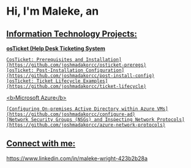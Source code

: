 <h1>Hi, I'm Maleke, an <a href=https://www.linkedin.com/in/maleke-wright-423b2b28a"›IT Professional</a></h1>

<h2> Information Technology Projects:</h2>
<b>osTicket (Help Desk Ticketing System</b>

    ﻿﻿CosTicket: Prerequisites and Installation](https://github.com/joshmadakorcc/osticket-preregs)
    ﻿﻿[osTicket: Post-Installation Configuration](https://github.com/joshmadakorcc/post-install-config)
    ﻿﻿[osTicket: Ticket Lifecycle Examples](https://github.com/joshmadakorcc/ticket-lifecycle)

<b›Microsoft Azure‹/b>

    ﻿﻿[Configuring On-premises Active Directory within Azure VMs](https://github.com/joshmadakorcc/configure-ad)
    ﻿﻿[Network Security Groups (NSGs) and Inspecting Network Protocols](https://github.com/joshmadakorcc/azure-network-protocols)


<h2> Connect with me: </h2>
https://www.linkedin.com/in/maleke-wright-423b2b28a
